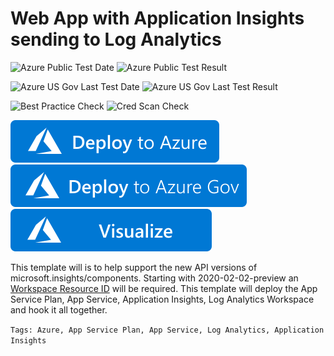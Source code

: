 # Web App with Application Insights sending to Log Analytics

![Azure Public Test Date](https://azurequickstartsservice.blob.core.windows.net/badges/quickstarts/microsoft.web/web-app-loganalytics/PublicLastTestDate.svg)
![Azure Public Test Result](https://azurequickstartsservice.blob.core.windows.net/badges/quickstarts/microsoft.web/web-app-loganalytics/PublicDeployment.svg)

![Azure US Gov Last Test Date](https://azurequickstartsservice.blob.core.windows.net/badges/quickstarts/microsoft.web/web-app-loganalytics/FairfaxLastTestDate.svg)
![Azure US Gov Last Test Result](https://azurequickstartsservice.blob.core.windows.net/badges/quickstarts/microsoft.web/web-app-loganalytics/FairfaxDeployment.svg)

![Best Practice Check](https://azurequickstartsservice.blob.core.windows.net/badges/quickstarts/microsoft.web/web-app-loganalytics/BestPracticeResult.svg)
![Cred Scan Check](https://azurequickstartsservice.blob.core.windows.net/badges/quickstarts/microsoft.web/web-app-loganalytics/CredScanResult.svg)

[![Deploy To Azure](https://raw.githubusercontent.com/Azure/azure-quickstart-templates/master/1-CONTRIBUTION-GUIDE/images/deploytoazure.svg?sanitize=true)](https://portal.azure.com/#create/Microsoft.Template/uri/https%3A%2F%2Fraw.githubusercontent.com%2FAzure%2Fazure-quickstart-templates%2Fmaster%2Fquickstarts%2Fmicrosoft.web%2Fweb-app-loganalytics%2Fazuredeploy.json)
[![Deploy To Azure US Gov](https://raw.githubusercontent.com/Azure/azure-quickstart-templates/master/1-CONTRIBUTION-GUIDE/images/deploytoazuregov.svg?sanitize=true)](https://portal.azure.us/#create/Microsoft.Template/uri/https%3A%2F%2Fraw.githubusercontent.com%2FAzure%2Fazure-quickstart-templates%2Fmaster%2Fquickstarts%2Fmicrosoft.web%2Fweb-app-loganalytics%2Fazuredeploy.json)
[![Visualize](https://raw.githubusercontent.com/Azure/azure-quickstart-templates/master/1-CONTRIBUTION-GUIDE/images/visualizebutton.svg?sanitize=true)](http://armviz.io/#/?load=https%3A%2F%2Fraw.githubusercontent.com%2FAzure%2Fazure-quickstart-templates%2Fmaster%2Fquickstarts%2Fmicrosoft.web%2Fweb-app-loganalytics%2Fazuredeploy.json)    

This template will is to help support the new API versions of microsoft.insights/components.  Starting with 2020-02-02-preview an [Workspace Resource ID](https://docs.microsoft.com/en-us/azure/templates/microsoft.insights/2020-02-02-preview/components) will be required.
This template will deploy the App Service Plan, App Service, Application Insights, Log Analytics Workspace and hook it all together.

`Tags: Azure, App Service Plan, App Service, Log Analytics, Application Insights` 


